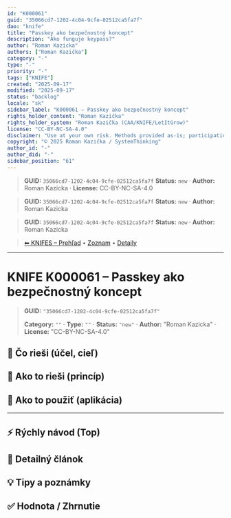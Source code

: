 ```yaml
---
id: "K000061"
guid: "35066cd7-1202-4c04-9cfe-02512ca5fa7f"
dao: "knife"
title: "Passkey ako bezpečnostný koncept"
description: "Ako funguje keypass?"
author: "Roman Kazicka"
authors: ["Roman Kazička"]
category: "-"
type: "-"
priority: "-"
tags: ["KNIFE"]
created: "2025-09-17"
modified: "2025-09-17"
status: "backlog"
locale: "sk"
sidebar_label: "K000061 – Passkey ako bezpečnostný koncept"
rights_holder_content: "Roman Kazička"
rights_holder_system: "Roman Kazička (CAA/KNIFE/LetItGrow)"
license: "CC-BY-NC-SA-4.0"
disclaimer: "Use at your own risk. Methods provided as-is; participation is voluntary and context-aware."
copyright: "© 2025 Roman Kazička / SystemThinking"
author_id: "-"
author_did: "-"
sidebar_position: "61"
---
```

<!-- body:start -->

<!-- fm-visible: start -->
> **GUID:** `35066cd7-1202-4c04-9cfe-02512ca5fa7f`
> **Status:** `new` · **Author:** Roman Kazicka · **License:** CC-BY-NC-SA-4.0
<!-- fm-visible: end -->
<!-- body:start -->

<!-- fm-visible: start -->
> **GUID:** `35066cd7-1202-4c04-9cfe-02512ca5fa7f`
> **Status:** `new` · **Author:** Roman Kazicka
<!-- fm-visible: end -->
<!-- body:start -->

<!-- fm-visible: start -->
> **GUID:** `35066cd7-1202-4c04-9cfe-02512ca5fa7f`
> **Status:** `new` · **Author:** Roman Kazicka
<!-- fm-visible: end -->
<!-- body:start -->

<!-- nav:knifes -->
> [⬅ KNIFES – Prehľad](../overview.md) • [Zoznam](../KNIFE_Overview_List.md) • [Detaily](../KNIFE_Overview_Details.md)
---
# KNIFE K000061 – Passkey ako bezpečnostný koncept
<!-- fm-visible: start -->

> **GUID:** `"35066cd7-1202-4c04-9cfe-02512ca5fa7f"`
>   
> **Category:** `""` · **Type:** `""` · **Status:** `"new"` · **Author:** "Roman Kazicka" · **License:** "CC-BY-NC-SA-4.0"
<!-- fm-visible: end -->


## 🎯 Čo rieši (účel, cieľ)

## 🧩 Ako to rieši (princíp)

## 🧪 Ako to použiť (aplikácia)

---

## ⚡ Rýchly návod (Top)

## 📜 Detailný článok

## 💡 Tipy a poznámky

## ✅ Hodnota / Zhrnutie
